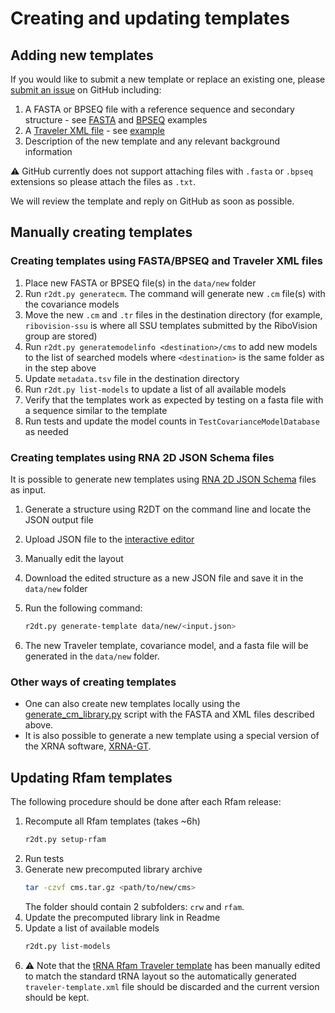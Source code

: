 # Creating and updating templates

## Adding new templates

If you would like to submit a new template or replace an existing one, please [submit an issue](https://github.com/RNAcentral/R2DT/issues/) on GitHub including:

1. A FASTA or BPSEQ file with a reference sequence and secondary structure - see [FASTA](https://github.com/RNAcentral/R2DT/blob/main/data/rfam/RF00012/RF00012-traveler.fasta) and [BPSEQ](https://github.com/RNAcentral/R2DT/blob/main/data/ribovision-ssu/bpseq/EC_SSU_3D.bpseq) examples
2. A [Traveler XML file](https://github.com/cusbg/traveler#traveler-intermediate-format) - see [example](https://github.com/RNAcentral/R2DT/blob/main/data/rfam/RF00003/traveler-template.xml)
3. Description of the new template and any relevant background information

:warning: GitHub currently does not support attaching files with `.fasta` or `.bpseq` extensions so please attach the files as `.txt`.

We will review the template and reply on GitHub as soon as possible.

## Manually creating templates

### Creating templates using FASTA/BPSEQ and Traveler XML files

1. Place new FASTA or BPSEQ file(s) in the `data/new` folder
1. Run `r2dt.py generatecm`. The command will generate new `.cm` file(s) with the covariance models
1. Move the new `.cm` and `.tr` files in the destination directory (for example, `ribovision-ssu` is where all SSU templates submitted by the RiboVision group are stored)
1. Run `r2dt.py generatemodelinfo <destination>/cms` to add new models to the list of searched models where `<destination>` is the same folder as in the step above
1. Update `metadata.tsv` file in the destination directory
1. Run `r2dt.py list-models` to update a list of all available models
1. Verify that the templates work as expected by testing on a fasta file with a sequence similar to the template
1. Run tests and update the model counts in `TestCovarianceModelDatabase` as needed

### Creating templates using RNA 2D JSON Schema files

It is possible to generate new templates using [RNA 2D JSON Schema](https://github.com/LDWLab/RNA2D-data-schema/) files as input.

1. Generate a structure using R2DT on the command line and locate the JSON output file
1. Upload JSON file to the [interactive editor](https://ldwlab.github.io/XRNA-TypeScript/)
1. Manually edit the layout
1. Download the edited structure as a new JSON file and save it in the `data/new` folder
1. Run the following command:

    ```bash
    r2dt.py generate-template data/new/<input.json>
    ```

1. The new Traveler template, covariance model, and a fasta file will be generated in the `data/new` folder.

### Other ways of creating templates

- One can also create new templates locally using the [generate_cm_library.py](https://github.com/RNAcentral/R2DT/blob/main/utils/generate_cm_library.py) script with the FASTA and XML files described above.
- It is also possible to generate a new template using a special version of the XRNA software, [XRNA-GT](https://github.com/LDWLab/XRNA-GT).

## Updating Rfam templates

The following procedure should be done after each Rfam release:

1. Recompute all Rfam templates (takes ~6h)
    ```bash
    r2dt.py setup-rfam
    ```
1. Run tests
1. Generate new precomputed library archive
    ```bash
    tar -czvf cms.tar.gz <path/to/new/cms>
    ```
    The folder should contain 2 subfolders: `crw` and `rfam`.
1. Update the precomputed library link in Readme
1. Update a list of available models
    ```bash
    r2dt.py list-models
    ```
1. ⚠️ Note that the [tRNA Rfam Traveler template](https://github.com/RNAcentral/R2DT/blob/main/data/rfam/RF00005/traveler-template.xml) has been manually edited to match the standard tRNA layout so the automatically generated `traveler-template.xml` file should be discarded and the current version should be kept.
